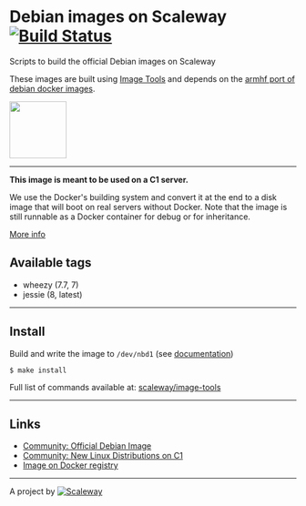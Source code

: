 Debian images on Scaleway [![Build Status](https://travis-ci.org/scaleway/image-debian.svg?branch=master)](https://travis-ci.org/scaleway/image-debian)
=====================================

Scripts to build the official Debian images on Scaleway

These images are built using [Image Tools](https://github.com/scaleway/image-tools) and depends on the [armhf port of debian docker images](https://registry.hub.docker.com/u/armbuild/debian/).

<img src="http://upload.wikimedia.org/wikipedia/commons/4/4a/Debian-OpenLogo.svg" width="100px" />

---

**This image is meant to be used on a C1 server.**

We use the Docker's building system and convert it at the end to a disk image that will boot on real servers without Docker. Note that the image is still runnable as a Docker container for debug or for inheritance.

[More info](https://github.com/scaleway/image-tools#docker-based-builder)

Available tags
--------------

- wheezy (7.7, 7)
- jessie (8, latest)

---

Install
-------

Build and write the image to `/dev/nbd1` (see [documentation](https://www.scaleway.com/docs/create_an_image_with_docker))

    $ make install

Full list of commands available at: [scaleway/image-tools](https://github.com/scaleway/image-tools/#commands)

---

Links
-----

- [Community: Official Debian Image](https://community.cloud.online.net/t/official-debian-image/344/11?u=manfred)
- [Community: New Linux Distributions on C1](https://community.cloud.online.net/t/official-new-linux-distributions-ubuntu-coreos-centos-fedora-arch-linux/229?u=manfred)
- [Image on Docker registry](https://registry.hub.docker.com/u/armbuild/scw-distrib-debian/)

---

A project by [![Scaleway](https://avatars1.githubusercontent.com/u/5185491?v=3&s=42)](https://www.scaleway.com/)
